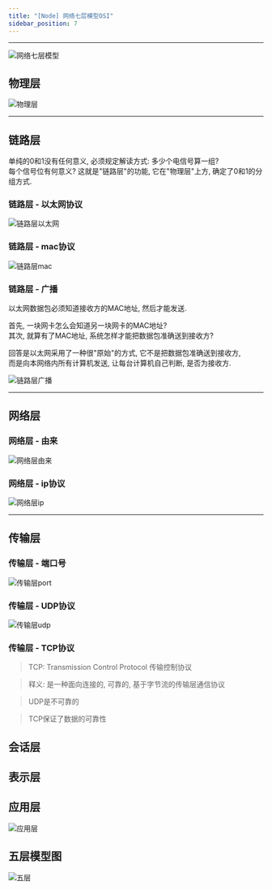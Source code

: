 ```yaml
---
title: "[Node] 网络七层模型OSI"
sidebar_position: 7
---
```


-----

![网络七层模型](./assets/网络七层模型.png)

## 物理层

![物理层](./assets/phy.jpg)

---

## 链路层
单纯的0和1没有任何意义, 必须规定解读方式: 多少个电信号算一组?  
每个信号位有何意义? 这就是"链路层"的功能, 它在"物理层"上方, 确定了0和1的分组方式.

### 链路层 - 以太网协议
![链路层以太网](./assets/Ethernet.jpg)
### 链路层 - mac协议
![链路层mac](./assets/mac.jpg)
### 链路层 - 广播
以太网数据包必须知道接收方的MAC地址, 然后才能发送.  

首先, 一块网卡怎么会知道另一块网卡的MAC地址?  
其次, 就算有了MAC地址, 系统怎样才能把数据包准确送到接收方?  

回答是以太网采用了一种很"原始"的方式, 它不是把数据包准确送到接收方,  
而是向本网络内所有计算机发送, 让每台计算机自己判断, 是否为接收方.

![链路层广播](./assets/broadcasting.jpg)

---

## 网络层
  ### 网络层 - 由来
  ![网络层由来](./assets/reason.jpg)
  ### 网络层 - ip协议
  ![网络层ip](./assets/ip.jpg)

---

## 传输层
  ### 传输层 - 端口号
  ![传输层port](./assets/port.jpg)
  ### 传输层 - UDP协议
  ![传输层udp](./assets/udp.jpg)
  ### 传输层 - TCP协议

  > TCP: Transmission Control Protocol 传输控制协议  

  > 释义: 是一种面向连接的, 可靠的, 基于字节流的传输层通信协议  

  > UDP是不可靠的  
  
  > TCP保证了数据的可靠性

## 会话层

## 表示层

## 应用层
  ![应用层](./assets/application.jpg)

## 五层模型图
  ![五层](./assets/five.jpg)



